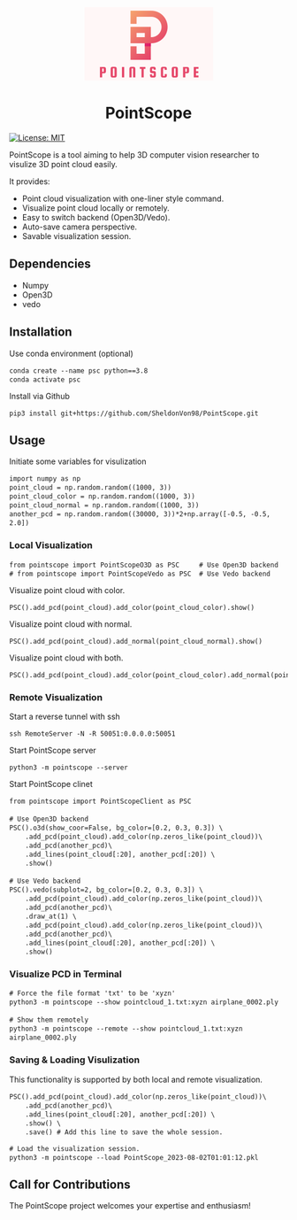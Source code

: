<div align="center">
    <img src="assets/logo.png" alt="logo">
    <h1>PointScope</h1>
</div>

[![License: MIT](https://img.shields.io/badge/License-MIT-yellow.svg)](https://opensource.org/licenses/MIT)

PointScope is a tool aiming to help 3D computer vision researcher to visulize 3D point cloud easily. 

It provides:
- Point cloud visualization with one-liner style command.
- Visualize point cloud locally or remotely.
- Easy to switch backend (Open3D/Vedo).
- Auto-save camera perspective.
- Savable visualization session.

## Dependencies
* Numpy 
* Open3D
* vedo

## Installation
Use conda environment (optional)
```
conda create --name psc python==3.8
conda activate psc
```
Install via Github
```
pip3 install git+https://github.com/SheldonVon98/PointScope.git
```

## Usage
Initiate some variables for visulization
```
import numpy as np
point_cloud = np.random.random((1000, 3))
point_cloud_color = np.random.random((1000, 3))
point_cloud_normal = np.random.random((1000, 3))
another_pcd = np.random.random((30000, 3))*2+np.array([-0.5, -0.5, 2.0])
```
### Local Visualization
```
from pointscope import PointScopeO3D as PSC     # Use Open3D backend
# from pointscope import PointScopeVedo as PSC  # Use Vedo backend
```
Visualize point cloud with color.
```
PSC().add_pcd(point_cloud).add_color(point_cloud_color).show() 
```
Visualize point cloud with normal.
```
PSC().add_pcd(point_cloud).add_normal(point_cloud_normal).show() 
```
Visualize point cloud with both.
```
PSC().add_pcd(point_cloud).add_color(point_cloud_color).add_normal(point_cloud_normal).show() 
```

### Remote Visualization
Start a reverse tunnel with ssh
```
ssh RemoteServer -N -R 50051:0.0.0.0:50051
```
Start PointScope server
```
python3 -m pointscope --server
```
Start PointScope clinet
```
from pointscope import PointScopeClient as PSC

# Use Open3D backend
PSC().o3d(show_coor=False, bg_color=[0.2, 0.3, 0.3]) \
    .add_pcd(point_cloud).add_color(np.zeros_like(point_cloud))\
    .add_pcd(another_pcd)\
    .add_lines(point_cloud[:20], another_pcd[:20]) \
    .show()

# Use Vedo backend
PSC().vedo(subplot=2, bg_color=[0.2, 0.3, 0.3]) \
    .add_pcd(point_cloud).add_color(np.zeros_like(point_cloud))\
    .add_pcd(another_pcd)\
    .draw_at(1) \
    .add_pcd(point_cloud).add_color(np.zeros_like(point_cloud))\
    .add_pcd(another_pcd)\
    .add_lines(point_cloud[:20], another_pcd[:20]) \
    .show()
```

### Visualize PCD in Terminal 
```
# Force the file format 'txt' to be 'xyzn' 
python3 -m pointscope --show pointcloud_1.txt:xyzn airplane_0002.ply

# Show them remotely
python3 -m pointscope --remote --show pointcloud_1.txt:xyzn airplane_0002.ply
```

### Saving & Loading Visulization
This functionality is supported by both local and remote visualization.
```
PSC().add_pcd(point_cloud).add_color(np.zeros_like(point_cloud))\
    .add_pcd(another_pcd)\
    .add_lines(point_cloud[:20], another_pcd[:20]) \
    .show() \
    .save() # Add this line to save the whole session.
```
```
# Load the visualization session.
python3 -m pointscope --load PointScope_2023-08-02T01:01:12.pkl
```



## Call for Contributions
The PointScope project welcomes your expertise and enthusiasm!
